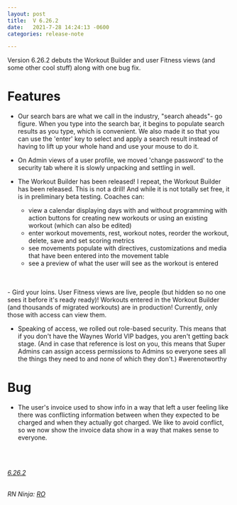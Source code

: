 ```yaml
---
layout: post
title:  V 6.26.2
date:   2021-7-28 14:24:13 -0600
categories: release-note

---
```

Version 6.26.2 debuts the Workout Builder and user Fitness views (and some other cool stuff) along with one bug fix.

# Features

- Our search bars are what we call in the industry, "search aheads"- go figure. When you type into the search bar, it begins to populate search results as you type, which is convenient. We also made it so that you can use the 'enter' key to select and apply a search result instead of having to lift up your whole hand and use your mouse to do it. 
 
- On Admin views of a user profile, we moved 'change password' to the security tab where it is slowly unpacking and settling in well.

- The Workout Builder has been released! I repeat, the Workout Builder has been released. This is not a drill! And while it is not totally set free, it is in preliminary beta testing. Coaches can:
    - view a calendar displaying days with and without programming with action buttons for creating new workouts or using an existing workout (which can also be edited)
    - enter workout movements, rest, workout notes, reorder the workout, delete, save and set scoring metrics
    - see movements populate with directives, customizations and media that have been entered into the movement table
    - see a preview of what the user will see as the workout is entered<br/>
<br/>
<br/>
- Gird your loins. User Fitness views are live, people (but hidden so no one sees it before it's ready ready)! Workouts entered in the Workout Builder (and thousands of migrated workouts) are in production! Currently, only those with access can view them. 

- Speaking of access, we rolled out role-based security. This means that if you don't have the Waynes World VIP badges, you aren't getting back stage. (And in case that reference is lost on you, this means that Super Admins can assign access permissions to Admins so everyone sees all the things they need to and none of which they don't.) #werenotworthy 
    

# Bug

- The user's invoice used to show info in a way that left a user feeling like there was conflicting information between when they expected to be charged and when they actually got charged. We like to avoid conflict, so we now show the invoice data show in a way that makes sense to everyone.
<br/>


<br/>

*[6.26.2](https://github.com/streetparking/my-streetparking/releases/tag/v6.26.0)*
<br/>
<br/>


_RN Ninja: [RO](https://github.com/robyanna)_
 
 
 